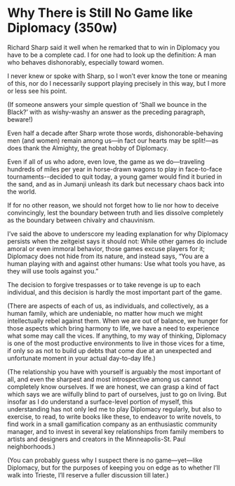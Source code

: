 
# Why There is Still No Game like Diplomacy (350w)

Richard Sharp said it well when he remarked that to win in Diplomacy you have to be a complete cad. I for one had to look up the definition: A man who behaves dishonorably, especially toward women. 

I never knew or spoke with Sharp, so I won’t ever know the tone or meaning of this, nor do I necessarily support playing precisely in this way, but I more or less see his point. 

(If someone answers your simple question of ‘Shall we bounce in the Black?’ with as wishy-washy an answer as the preceding paragraph, beware!) 

Even half a decade after Sharp wrote those words, dishonorable-behaving men (and women) remain among us—in fact our hearts may be split!—as does thank the Almighty, the great hobby of Diplomacy. 

Even if all of us who adore, even love, the game as we do—traveling hundreds of miles per year in horse-drawn wagons to play in face-to-face tournaments--decided to quit today, a young gamer would find it buried in the sand, and as in Jumanji unleash its dark but necessary chaos back into the world. 

If for no other reason, we should not forget how to lie nor how to deceive convincingly, lest the boundary between truth and lies dissolve completely as the boundary between chivalry and chauvinism. 

I’ve said the above to underscore my leading explanation for why Diplomacy persists when the zeitgeist says it should not: While other games do include amoral or even immoral behavior, those games excuse players for it; Diplomacy does not hide from its nature, and instead says, “You are a human playing with and against other humans: Use what tools you have, as they will use tools against you.” 

The decision to forgive trespasses or to take revenge is up to each individual, and this decision is hardly the most important part of the game. 

(There are aspects of each of us, as individuals, and collectively, as a human family, which are undeniable, no matter how much we might intellectually rebel against them. When we are out of balance, we hunger for those aspects which bring harmony to life, we have a need to experience what some may call the vices. If anything, to my way of thinking, Diplomacy is one of the most productive environments to live in those vices for a time, if only so as not to build up debts that come due at an unexpected and unfortunate moment in your actual day-to-day life.)

(The relationship you have with yourself is arguably the most important of all, and even the sharpest and most introspective among us cannot completely know ourselves. If we are honest, we can grasp a kind of fact which says we are wilfully blind to part of ourselves, just to go on living. But insofar as I do understand a surface-level portion of myself, this understanding has not only led me to play Diplomacy regularly, but also to exercise, to read, to write books like these, to endeavor to write novels, to find work in a small gamification company as an enthusiastic community manager, and to invest in several key relationships from family members to artists and designers and creators in the Minneapolis-St. Paul neighborhoods.) 

(You can probably guess why I suspect there is no game—yet—like Diplomacy, but for the purposes of keeping you on edge as to whether I’ll walk into Trieste, I’ll reserve a fuller discussion till later.)